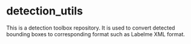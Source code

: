 # detection_utils
This is a detection toolbox repository. It is used to convert detected bounding boxes to corresponding format such as Labelme XML format. 
